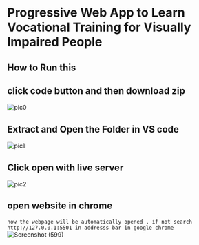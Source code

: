 #  Progressive Web App to Learn Vocational Training for Visually Impaired People

## How to Run this

## click  code button and then download zip

![pic0](https://user-images.githubusercontent.com/76223461/229129301-0c5d354d-2203-4763-bb01-b1a26d03f2a4.png)

## Extract and Open the Folder in VS code

![pic1](https://user-images.githubusercontent.com/76223461/229129387-40780d1c-717e-4d27-923a-4f7ea8f87ac4.png)

## Click open with live server

![pic2](https://user-images.githubusercontent.com/76223461/229129403-df993e1f-9dfa-416d-a0d4-0454edc9f171.png)

## open website in chrome
  ```now the webpage will be automatically opened , if not search http://127.0.0.1:5501 in addresss bar in google chrome```
![Screenshot (599)](https://user-images.githubusercontent.com/76223461/229142919-a84c28e5-123f-40a0-a738-4a221eed5d4c.png)
